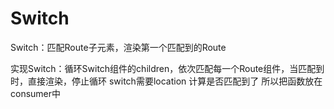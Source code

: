 # Switch

Switch：匹配Route子元素，渲染第一个匹配到的Route

实现Switch：循环Switch组件的children，依次匹配每一个Route组件，当匹配到时，直接渲染，停止循环
switch需要location 计算是否匹配到了  所以把函数放在consumer中
